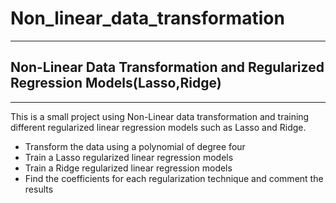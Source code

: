 # Non_linear_data_transformation

- - - - - - - - - - - - - - - - - - - - - - - - - - - 
## Non-Linear Data Transformation and Regularized Regression Models(Lasso,Ridge)

- - - - - - - - -  - - - - - - - - - - - - - - - - - - - - - - - - - - - - 

This is a small project using Non-Linear data transformation and training different regularized linear regression models such as Lasso and Ridge. 

- Transform the data using a polynomial of degree four
- Train a Lasso regularized linear regression models
- Train a Ridge regularized linear regression models
- Find the coefficients for each regularization technique and comment the results
